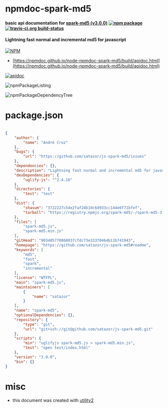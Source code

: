 # npmdoc-spark-md5

#### basic api documentation for  [spark-md5 (v3.0.0)](https://github.com/satazor/js-spark-md5#readme)  [![npm package](https://img.shields.io/npm/v/npmdoc-spark-md5.svg?style=flat-square)](https://www.npmjs.org/package/npmdoc-spark-md5) [![travis-ci.org build-status](https://api.travis-ci.org/npmdoc/node-npmdoc-spark-md5.svg)](https://travis-ci.org/npmdoc/node-npmdoc-spark-md5)

#### Lightning fast normal and incremental md5 for javascript

[![NPM](https://nodei.co/npm/spark-md5.png?downloads=true&downloadRank=true&stars=true)](https://www.npmjs.com/package/spark-md5)

- [https://npmdoc.github.io/node-npmdoc-spark-md5/build/apidoc.html](https://npmdoc.github.io/node-npmdoc-spark-md5/build/apidoc.html)

[![apidoc](https://npmdoc.github.io/node-npmdoc-spark-md5/build/screenCapture.buildCi.browser.%252Ftmp%252Fbuild%252Fapidoc.html.png)](https://npmdoc.github.io/node-npmdoc-spark-md5/build/apidoc.html)

![npmPackageListing](https://npmdoc.github.io/node-npmdoc-spark-md5/build/screenCapture.npmPackageListing.svg)

![npmPackageDependencyTree](https://npmdoc.github.io/node-npmdoc-spark-md5/build/screenCapture.npmPackageDependencyTree.svg)



# package.json

```json

{
    "author": {
        "name": "André Cruz"
    },
    "bugs": {
        "url": "https://github.com/satazor/js-spark-md5/issues"
    },
    "dependencies": {},
    "description": "Lightning fast normal and incremental md5 for javascript",
    "devDependencies": {
        "uglify-js": "^2.4.16"
    },
    "directories": {
        "test": "test"
    },
    "dist": {
        "shasum": "3722227c54e2faf24b1dc6d933cc144e6f71bfef",
        "tarball": "https://registry.npmjs.org/spark-md5/-/spark-md5-3.0.0.tgz"
    },
    "files": [
        "spark-md5.js",
        "spark-md5.min.js"
    ],
    "gitHead": "903405770868037cfdc73e33370464b11b741943",
    "homepage": "https://github.com/satazor/js-spark-md5#readme",
    "keywords": [
        "md5",
        "fast",
        "spark",
        "incremental"
    ],
    "license": "WTFPL",
    "main": "spark-md5.js",
    "maintainers": [
        {
            "name": "satazor"
        }
    ],
    "name": "spark-md5",
    "optionalDependencies": {},
    "repository": {
        "type": "git",
        "url": "git+ssh://git@github.com/satazor/js-spark-md5.git"
    },
    "scripts": {
        "min": "uglifyjs spark-md5.js > spark-md5.min.js",
        "test": "open test/index.html"
    },
    "version": "3.0.0",
    "bin": {}
}
```



# misc
- this document was created with [utility2](https://github.com/kaizhu256/node-utility2)
